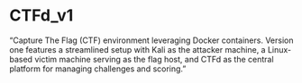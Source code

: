 # CTFd_v1
 “Capture The Flag (CTF) environment leveraging Docker containers. Version one features a streamlined setup with Kali as the attacker machine, a Linux-based victim machine serving as the flag host, and CTFd as the central platform for managing challenges and scoring.”
